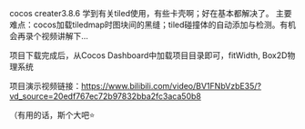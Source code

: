 cocos creater3.8.6
学到有关tiled使用，有些卡壳啊；好在基本都解决了。
主要难点：cocos加载tiledmap时图块间的黑缝；tiled碰撞体的自动添加与检测。有机会再录个视频讲解下...

项目下载完成后，从Cocos Dashboard中加载项目目录即可，fitWidth, Box2D物理系统

项目演示视频链接：https://www.bilibili.com/video/BV1FNbVzbE35/?vd_source=20edf767ec72b97832bba2fc3aca50b8

（有用的话，斯个大吧⭐